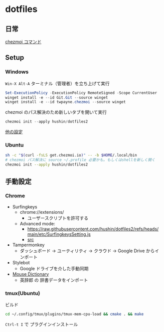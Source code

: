 # dotfiles

## 日常

[chezmoi コマンド](./docs/chezmoi-commands.md)

## Setup

### Windows

`Win-X Alt-A` ターミナル（管理者）を立ち上げて実行

```powershell
Set-ExecutionPolicy -ExecutionPolicy RemoteSigned -Scope CurrentUser
winget install -e --id Git.Git --source winget
winget install -e --id twpayne.chezmoi --source winget
```

chezmoi のパス解決のため新しいタブを開いて実行

```powershell
chezmoi init --apply hushin/dotfiles2
```

[他の設定](./docs/windows.md)

### Ubuntu

```sh
sh -c "$(curl -fsLS get.chezmoi.io)" -- -b $HOME/.local/bin
# chezmoi パス解決に source ~/.profile 必要かも。もしくはshellを新しく開く
chezmoi init --apply hushin/dotfiles2
```

## 手動設定

### Chrome

- Surfingkeys
  - chrome://extensions/
    - ユーザースクリプトを許可する
  - Advanced mode:
    - https://raw.githubusercontent.com/hushin/dotfiles2/refs/heads/main/etc/SurfingkeysSetting.js
    - [src](./etc/SurfingkeysSetting.js)
- Tampermonkey
  - ダッシュボード → ユーティリティ → クラウド → Google Drive からインポート
- Stylebot
  - Google ドライブを介した手動同期
- [Mouse Dictionary](https://qiita.com/wtetsu/items/c43232c6c44918e977c9)
  - 英辞郎 の 辞書データをインポート

### tmux(Ubuntu)

ビルド

```sh
cd ~/.config/tmux/plugins/tmux-mem-cpu-load && cmake . && make
```

`Ctrl-t I` で プラグインインストール

